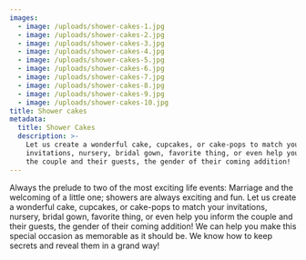 ```yaml
---
images:
  - image: /uploads/shower-cakes-1.jpg
  - image: /uploads/shower-cakes-2.jpg
  - image: /uploads/shower-cakes-3.jpg
  - image: /uploads/shower-cakes-4.jpg
  - image: /uploads/shower-cakes-5.jpg
  - image: /uploads/shower-cakes-6.jpg
  - image: /uploads/shower-cakes-7.jpg
  - image: /uploads/shower-cakes-8.jpg
  - image: /uploads/shower-cakes-9.jpg
  - image: /uploads/shower-cakes-10.jpg
title: Shower cakes
metadata:
  title: Shower Cakes
  description: >-
    Let us create a wonderful cake, cupcakes, or cake-pops to match your
    invitations, nursery, bridal gown, favorite thing, or even help you inform
    the couple and their guests, the gender of their coming addition!
---
```


Always the prelude to two of the most exciting life events: Marriage and the welcoming of a little one; showers are always exciting and fun. Let us create a wonderful cake, cupcakes, or cake-pops to match your invitations, nursery, bridal gown, favorite thing, or even help you inform the couple and their guests, the gender of their coming addition! We can help you make this special occasion as memorable as it should be. We know how to keep secrets and reveal them in a grand way!
